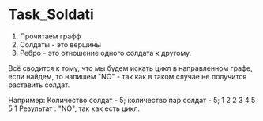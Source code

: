 # Task_Soldati

1. Прочитаем графф
2. Cолдаты - это вершины
3. Ребро - это отношение одного солдата к другому.

Всё сводится к тому, что мы будем искать цикл в направленном графе, если найдем, то напишем "NO" - так как в таком случае не получится раставить солдат.

Например:
Количество солдат - 5; количество пар солдат - 5;
1 2 
2 3
4 5
5 1
Результат : "NO", так как есть цикл.

